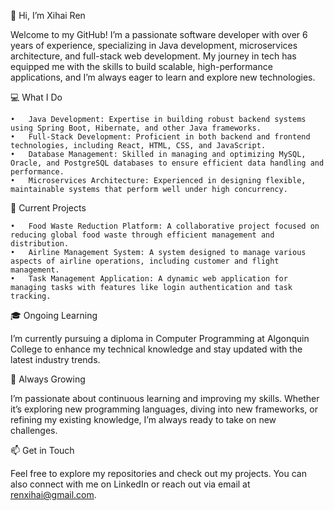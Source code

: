 👋 Hi, I’m Xihai Ren

Welcome to my GitHub! I’m a passionate software developer with over 6 years of experience, specializing in Java development, microservices architecture, and full-stack web development. My journey in tech has equipped me with the skills to build scalable, high-performance applications, and I’m always eager to learn and explore new technologies.

💻 What I Do

	•	Java Development: Expertise in building robust backend systems using Spring Boot, Hibernate, and other Java frameworks.
	•	Full-Stack Development: Proficient in both backend and frontend technologies, including React, HTML, CSS, and JavaScript.
	•	Database Management: Skilled in managing and optimizing MySQL, Oracle, and PostgreSQL databases to ensure efficient data handling and performance.
	•	Microservices Architecture: Experienced in designing flexible, maintainable systems that perform well under high concurrency.

🚀 Current Projects

	•	Food Waste Reduction Platform: A collaborative project focused on reducing global food waste through efficient management and distribution.
	•	Airline Management System: A system designed to manage various aspects of airline operations, including customer and flight management.
	•	Task Management Application: A dynamic web application for managing tasks with features like login authentication and task tracking.

🎓 Ongoing Learning

I’m currently pursuing a diploma in Computer Programming at Algonquin College to enhance my technical knowledge and stay updated with the latest industry trends.

🌱 Always Growing

I’m passionate about continuous learning and improving my skills. Whether it’s exploring new programming languages, diving into new frameworks, or refining my existing knowledge, I’m always ready to take on new challenges.

📫 Get in Touch

Feel free to explore my repositories and check out my projects. You can also connect with me on LinkedIn or reach out via email at renxihai@gmail.com.

